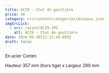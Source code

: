 ```yaml
---
title: AC29 - Chat de gouttière
price: 50
category: src/content/categories/Animaux.json
imgSrcList:
  - src: /asset/AC29.JPG
    alt: AC29 - Chat de gouttière
date: 2024-05-30T12:13:44.699Z
draft: false
---
```


En acier Corten

Hauteur 357 mm (hors tige) x Largeur 280 mm
